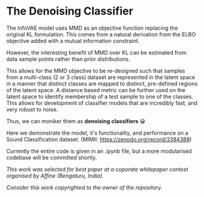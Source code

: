 # The Denoising Classifier

The InfoVAE model uses MMD as an objective function replacing the original KL formulation. This comes from a natural derivation from the ELBO objective added with a mutual information constraint.

However, the interesting benefit of MMD over KL can be estimated from data sample points rather than prior distributions.

This allows for the MMD objective to be re-designed such that samples from a multi-class (2 or 3 class) dataset are represented in the latent space in a manner that distinct classes are mapped to distinct, pre-defined regions of the latent space. A distance based metric can be further used on the latent space to identify membership of a test sample to one of the classes. 
This allows for development of classifier models that are incredibly fast, and very robust to noise.

Thus, we can moniker them as **denoising classifiers** 😀

Here we demonstrate the model, it's functionality, and performance on a Sound Classification dataset. (MIMII: https://zenodo.org/record/3384388)

Currently the entire code is given in an .ipynb file, but a more modularised codebase will be committed shortly.

*This work was selected for best paper at a coporate whitepaper contest organised by Affine (Bengaluru, India).*

*Consider this work copyrighted to the owner of the repository.*
